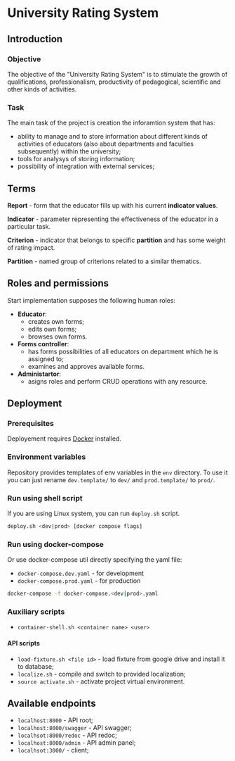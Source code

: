 # University Rating System

## Introduction

### Objective
The objective of the "University Rating System" is to stimulate the growth of qualifications, professionalism, productivity of pedagogical, scientific and other kinds of activities.

### Task
The main task of the project is creation the inforamtion system that has:
- ability to manage and to store information about different kinds of activities of educators (also about departments and faculties subsequently) within the university;
- tools for analysys of storing information;
- possibility of integration with external services;

## Terms
**Report** - form that the educator fills up with his  current **indicator values**.

**Indicator** - parameter representing the effectiveness of the educator in a particular task.

**Criterion** - indicator that belongs to specific **partition** and has some weight of rating impact.

**Partition** - named group of criterions related to a similar thematics.

## Roles and permissions

Start implementation supposes the following human roles: 
- **Educator**:
  - creates own forms;
  - edits own forms;
  - browses own forms.
- **Forms controller**:
  - has forms possibilities of all educators on department which he is assigned to;
  - examines and approves available forms.
- **Administartor**:
  - asigns roles and perform CRUD operations with any resource.

## Deployment
### Prerequisites
Deployement requires [Docker](https://www.docker.com/) installed.

### Environment variables
Repository provides templates of env variables in the `env` directory. To use it you can just rename `dev.template/` to `dev/` and `prod.template/` to `prod/`.  

### Run using shell script
If you are using Linux system, you can run `deploy.sh` script.

```sh
deploy.sh <dev|prod> [docker compose flags] 
```

### Run using docker-compose
Or use docker-compose util directly specifying the yaml file:
- `docker-compose.dev.yaml` - for development
- `docker-compose.prod.yaml` - for production

```sh
docker-compose -f docker-compose.<dev|prod>.yaml
```

### Auxiliary scripts
- `container-shell.sh <container name> <user>`

#### API scripts
- `load-fixture.sh <file id>` - load fixture from google drive and install it to database;
- `localize.sh` - compile and switch to provided localization;
- `source activate.sh` - activate project virtual environment.

## Available endpoints
- `localhost:8000` - API root;
- `localhost:8000/swagger` - API swagger;
- `localhsot:8000/redoc` - API redoc;
- `localhost:8000/admin` - API admin panel;
- `localhsot:3000/` - client;
